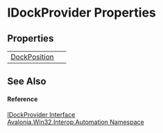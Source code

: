 # IDockProvider Properties




## Properties
<table>
<tr>
<td><a href="P_Avalonia_Win32_Interop_Automation_IDockProvider_DockPosition">DockPosition</a></td>
<td> </td>
</tr>
</table>

## See Also


#### Reference
<a href="T_Avalonia_Win32_Interop_Automation_IDockProvider">IDockProvider Interface</a>  
<a href="N_Avalonia_Win32_Interop_Automation">Avalonia.Win32.Interop.Automation Namespace</a>  
